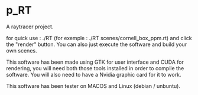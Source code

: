 # p_RT

A raytracer project.

for quick use : ./RT <scene file> (for exemple : ./RT scenes/cornell_box_ppm.rt) and click the "render" button.
You can also just execute the software and build your own scenes.

This software has been made using GTK for user interface and CUDA for rendering, you will need both those tools installed in order to compile the software.
You will also need to have a Nvidia graphic card for it to work.

This software has been tester on MACOS and Linux (debian /  unbuntu).
